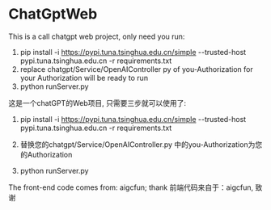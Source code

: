 # ChatGptWeb

This is a call chatgpt web project, 
only need you run: 

1.  pip install -i https://pypi.tuna.tsinghua.edu.cn/simple --trusted-host pypi.tuna.tsinghua.edu.cn -r requirements.txt
2.  replace chatgpt/Service/OpenAIController py of you-Authorization for your Authorization will be ready to run
3.  python runServer.py


这是一个chatGPT的Web项目, 只需要三步就可以使用了:

1. pip install -i https://pypi.tuna.tsinghua.edu.cn/simple --trusted-host pypi.tuna.tsinghua.edu.cn -r requirements.txt

2. 替换您的chatgpt/Service/OpenAIController.py 中的you-Authorization为您的Authorization

3. python runServer.py


The front-end code comes from: aigcfun; thank
前端代码来自于：aigcfun, 致谢
